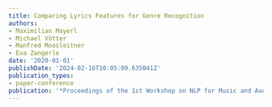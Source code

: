 ```yaml
---
title: Comparing Lyrics Features for Genre Recognition
authors:
- Maximilian Mayerl
- Michael Vötter
- Manfred Moosleitner
- Eva Zangerle
date: '2020-01-01'
publishDate: '2024-02-16T10:05:09.635041Z'
publication_types:
- paper-conference
publication: '*Proceedings of the 1st Workshop on NLP for Music and Audio (NLP4MusA)*'
---
```


